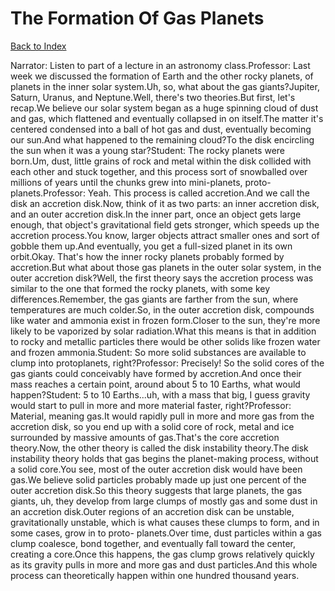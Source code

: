 # The Formation Of Gas Planets
[Back to Index](https://github.com/windows10010/tpoExtractor/blog/master/README.md)

Narrator: Listen to part of a lecture in an astronomy class.Professor: Last week we discussed the formation of Earth and the other rocky planets, of planets in the inner solar system.Uh, so, what about the gas giants?Jupiter, Saturn, Uranus, and Neptune.Well, there's two theories.But first, let's recap.We believe our solar system began as a huge spinning cloud of dust and gas, which flattened and eventually collapsed in on itself.The matter it's centered condensed into a ball of hot gas and dust, eventually becoming our sun.And what happened to the remaining cloud?To the disk encircling the sun when it was a young star?Student: The rocky planets were born.Um, dust, little grains of rock and metal within the disk collided with each other and stuck together, and this process sort of snowballed over millions of years until the chunks grew into mini-planets, proto-planets.Professor: Yeah. This process is called accretion.And we call the disk an accretion disk.Now, think of it as two parts: an inner accretion disk, and an outer accretion disk.In the inner part, once an object gets large enough, that object's gravitational field gets stronger, which speeds up the accretion process.You know, larger objects attract smaller ones and sort of gobble them up.And eventually, you get a full-sized planet in its own orbit.Okay. That's how the inner rocky planets probably formed by accretion.But what about those gas planets in the outer solar system, in the outer accretion disk?Well, the first theory says the accretion process was similar to the one that formed the rocky planets, with some key differences.Remember, the gas giants are farther from the sun, where temperatures are much colder.So, in the outer accretion disk, compounds like water and ammonia exist in frozen form.Closer to the sun, they're more likely to be vaporized by solar radiation.What this means is that in addition to rocky and metallic particles there would be other solids like frozen water and frozen ammonia.Student: So more solid substances are available to clump into protoplanets, right?Professor: Precisely! So the solid cores of the gas giants could conceivably have formed by accretion.And once their mass reaches a certain point, around about 5 to 10 Earths, what would happen?Student: 5 to 10 Earths...uh, with a mass that big, I guess gravity would start to pull in more and more material faster, right?Professor: Material, meaning gas.It would rapidly pull in more and more gas from the accretion disk, so you end up with a solid core of rock, metal and ice surrounded by massive amounts of gas.That's the core accretion theory.Now, the other theory is called the disk instability theory.The disk instability theory holds that gas begins the planet-making process, without a solid core.You see, most of the outer accretion disk would have been gas.We believe solid particles probably made up just one percent of the outer accretion disk.So this theory suggests that large planets, the gas giants, uh, they develop from large clumps of mostly gas and some dust in an accretion disk.Outer regions of an accretion disk can be unstable, gravitationally unstable, which is what causes these clumps to form, and in some cases, grow in to proto- planets.Over time, dust particles within a gas clump coalesce, bond together, and eventually fall toward the center, creating a core.Once this happens, the gas clump grows relatively quickly as its gravity pulls in more and more gas and dust particles.And this whole process can theoretically happen within one hundred thousand years.
 